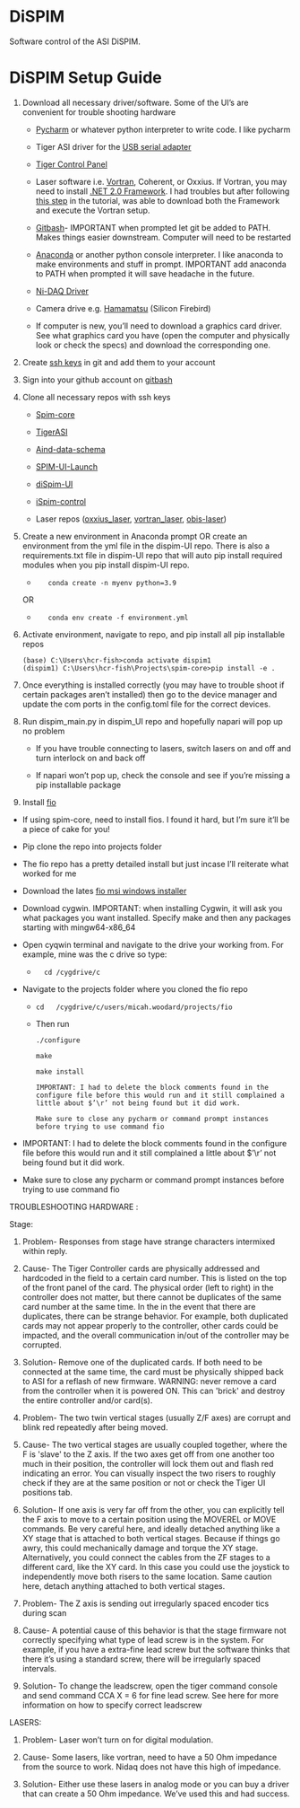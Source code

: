 # DiSPIM

Software control of the ASI DiSPIM.

# DiSPIM Setup Guide
1. Download all necessary driver/software. Some of the UI’s are convenient for trouble shooting hardware  
   -   [Pycharm](https://www.jetbrains.com/pycharm/download/download-thanks.html?platform=windows&code=PCC) or whatever python interpreter to write code. I like pycharm
   -   Tiger ASI driver for the [USB serial adapter](https://www.asiimaging.com/support/downloads/usb-support-on-ms-2000-wk-controllers/) 
   -   [Tiger Control Panel ](http://asiimaging.com/docs/tiger_control_panel) 
     -   Laser software i.e. [Vortran](https://archive.vortranlaser.com/index.php/products-main/software.html), Coherent, or Oxxius. If Vortran, you may need to install [.NET 2.0 Framework](https://www.microsoft.com/en-US/download/details.aspx?id=6041). I had troubles but after following [this step](https://learn.microsoft.com/en-US/troubleshoot/windows-client/application-management/dotnet-framework-35-installation-error#method-2-configure-the-group-policy-setting:~:text=Method%202%3A%20Configure%20the%20Group%20Policy%20setting,Enabled.%20The%20screenshot%20for%20this%20step%20is%20listed%20below.) in the tutorial, was able to download both the Framework and execute the Vortran setup.  

     - [Gitbash](https://gitforwindows.org/)- IMPORTANT when prompted let git be added to PATH. Makes things easier downstream. Computer will need to be restarted 

     - [Anaconda](https://www.anaconda.com/) or another python console interpreter. I like anaconda to make environments and stuff in prompt. IMPORTANT add anaconda to PATH when prompted it will save headache in the future.  

     - [Ni-DAQ Driver](https://www.ni.com/en/support/downloads/drivers/download/packaged.ni-daq-mx.484356.html)  

     - Camera drive e.g. [Hamamatsu](https://dcam-api.com/) (Silicon Firebird) 

     - If computer is new, you’ll need to download a graphics card driver. See what graphics card you have (open the computer and physically look or check the specs) and download the corresponding one.  
2. Create [ssh keys](https://docs.github.com/en/authentication/connecting-to-github-with-ssh/generating-a-new-ssh-key-and-adding-it-to-the-ssh-agent) in git and add them to your account 
3. Sign into your github account on [gitbash](https://stackoverflow.com/questions/8840551/configuring-user-and-password-with-git-bash)
4. Clone all necessary repos with ssh keys
   -    [Spim-core](https://github.com/AllenNeuralDynamics/spim-core) 

   -   [TigerASI](https://github.com/AllenNeuralDynamics/TigerASI)

   -   [Aind-data-schema](https://github.com/AllenNeuralDynamics/aind-data-schema) 

   -   [SPIM-UI-Launch](https://github.com/AllenNeuralDynamics/SPIM-UI-Launch) 

   -   [diSpim-UI](https://github.com/AllenNeuralDynamics/diSpim-UI)

   -   [iSpim-control](https://github.com/AllenNeuralDynamics/iSpim-control)  

   -   Laser repos ([oxxius_laser](https://github.com/AllenNeuralDynamics/oxxius_laser), [vortran_laser](https://github.com/AllenNeuralDynamics/vortran_laser), [obis-laser](https://github.com/AllenNeuralDynamics/obis-laser))
5. Create a new environment in Anaconda prompt OR create an environment from the yml file in the dispim-UI repo. There is also a requirements.txt file in dispim-UI repo that will auto pip install required modules when you pip install dispim-UI repo. 

   -        conda create -n myenv python=3.9 

    OR 

   -        conda env create -f environment.yml
6. Activate environment, navigate to repo,  and pip install all pip installable repos 
    ```
    (base) C:\Users\hcr-fish>conda activate dispim1 
    (dispim1) C:\Users\hcr-fish\Projects\spim-core>pip install -e .
   ```
7. Once everything is installed correctly (you may have to trouble shoot if certain packages aren’t installed) then go to the device manager and update the com ports in the config.toml file for the correct devices.  
8. Run dispim_main.py in dispim_UI repo and hopefully napari will pop up no problem 

   -   If you have trouble connecting to lasers, switch lasers on and off and turn interlock on and back off 

   -   If napari won’t pop up, check the console and see if you’re missing a pip installable package
9. Install [fio](https://github.com/axboe/fio#id5)

  -   If using spim-core,  need to install fios. I found it hard, but I’m sure it’ll be a piece of cake for you!
  - Pip clone the repo into projects folder 
  - The fio repo has a pretty detailed install but just incase I’ll reiterate what worked for me
  - Download the lates [fio msi windows installer](https://github.com/axboe/fio/releases) 
  - Download cygwin. IMPORTANT: when installing Cygwin, it will ask you what packages you want installed. Specify make and then any packages starting with mingw64-x86_64 
  - Open cyqwin terminal and navigate to the drive your working from. For example, mine was the c drive so type:
    -       cd /cygdrive/c 
  - Navigate to the projects folder where you cloned the fio repo 
    -     cd   /cygdrive/c/users/micah.woodard/projects/fio 
    -   Then run
          ```
          ./configure 
        
          make 
        
          make install 
        
          IMPORTANT: I had to delete the block comments found in the configure file before this would run and it still complained a little about $’\r’ not being found but it did work.  
        
          Make sure to close any pycharm or command prompt instances before trying to use command fio 
        ```
-   IMPORTANT: I had to delete the block comments found in the configure file before this would run and it still complained a little about $’\r’ not being found but it did work.  

-   Make sure to close any pycharm or command prompt instances before trying to use command fio 

 

TROUBLESHOOTING HARDWARE : 

Stage: 
1.  Problem- Responses from stage have strange characters intermixed within reply. 

2.  Cause- The Tiger Controller cards are physically addressed and hardcoded in the field to a certain card number. This is listed on the top of the front panel of the card. The physical order (left to right) in the controller does not matter, but there cannot be duplicates of the same card number at the same time. In the in the event that there are duplicates, there can be strange behavior. For example, both duplicated cards may not appear properly to the controller, other cards could be impacted, and the overall communication in/out of the controller may be corrupted. 

3.  Solution- Remove one of the duplicated cards. If both need to be connected at the same time, the card must be physically shipped back to ASI for a reflash of new firmware. WARNING: never remove a card from the controller when it is powered ON. This can 'brick' and destroy the entire controller and/or card(s). 

 

1.  Problem- The two twin vertical stages (usually Z/F axes) are corrupt and blink red repeatedly after being moved. 

2.  Cause- The two vertical stages are usually coupled together, where the F is 'slave' to the Z axis. If the two axes get off from one another too much in their position, the controller will lock them out and flash red indicating an error. You can visually inspect the two risers to roughly check if they are at the same position or not or check the Tiger UI positions tab. 

3.  Solution- If one axis is  very far off from the other, you can explicitly tell the F axis to move to a certain position using the MOVEREL or MOVE commands. Be very careful here, and ideally detached anything like a XY stage that is attached to both vertical stages. Because if things go awry, this could mechanically damage and torque the XY stage. Alternatively, you could connect the cables from the ZF stages to a different card, like the XY card. In this case you could use the joystick to independently move both risers to the same location. Same caution here, detach anything attached to both vertical stages. 

 

1.  Problem- The Z axis is sending out irregularly spaced encoder tics during scan  

2.  Cause- A potential cause of this behavior is that the stage firmware not correctly specifying what type of lead screw is in the system. For example, if you have a extra-fine lead screw but the software thinks that there it’s using a standard screw, there will be irregularly spaced intervals. 

3.  Solution- To change the leadscrew, open the tiger command console and send command CCA X = 6 for fine lead screw.  See here for more information on how to specify correct leadscrew 

LASERS: 

1.  Problem- Laser won’t turn on for digital modulation. 

2.  Cause- Some lasers, like vortran, need to have a 50 Ohm impedance from the source to work. Nidaq does not have this high of impedance.  

3.  Solution- Either use these lasers in analog mode or you can buy a driver that can create a 50 Ohm impedance. We’ve used this and had success.  
